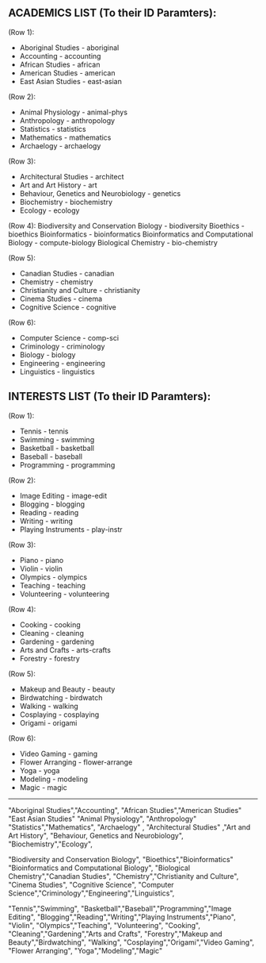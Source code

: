 
ACADEMICS LIST (To their ID Paramters):
----------------------------------------

(Row 1):
- Aboriginal Studies - aboriginal
- Accounting - accounting
- African Studies - african
- American Studies - american
- East Asian Studies - east-asian

(Row 2):
- Animal Physiology - animal-phys
- Anthropology - anthropology
- Statistics - statistics
- Mathematics - mathematics
- Archaelogy - archaelogy

(Row 3):
- Architectural Studies - architect
- Art and Art History - art
- Behaviour, Genetics and Neurobiology - genetics
- Biochemistry - biochemistry
- Ecology - ecology

(Row 4):
Biodiversity and Conservation Biology - biodiversity
Bioethics - bioethics
Bioinformatics - bioinformatics
Bioinformatics and Computational Biology - compute-biology
Biological Chemistry - bio-chemistry

(Row 5):
- Canadian Studies - canadian
- Chemistry - chemistry
- Christianity and Culture - christianity
- Cinema Studies - cinema
- Cognitive Science - cognitive

(Row 6):
- Computer Science - comp-sci
- Criminology - criminology
- Biology - biology
- Engineering - engineering
- Linguistics - linguistics

INTERESTS LIST (To their ID Paramters):
----------------------------------------

(Row 1):
- Tennis - tennis
- Swimming - swimming
- Basketball - basketball
- Baseball - baseball
- Programming - programming

(Row 2):
- Image Editing - image-edit
- Blogging - blogging
- Reading - reading
- Writing - writing
- Playing Instruments - play-instr

(Row 3):
- Piano - piano
- Violin - violin
- Olympics - olympics
- Teaching - teaching
- Volunteering - volunteering

(Row 4):
- Cooking - cooking
- Cleaning - cleaning
- Gardening - gardening
- Arts and Crafts - arts-crafts
- Forestry - forestry

(Row 5):
- Makeup and Beauty - beauty
- Birdwatching - birdwatch
- Walking - walking
- Cosplaying - cosplaying
- Origami - origami

(Row 6):
- Video Gaming - gaming
- Flower Arranging - flower-arrange
- Yoga - yoga
- Modeling - modeling
- Magic - magic


----------------------------------------

"Aboriginal Studies","Accounting", "African Studies","American Studies" "East Asian Studies"
"Animal Physiology", "Anthropology" "Statistics","Mathematics", "Archaelogy" , "Architectural Studies"
,"Art and Art History",
"Behaviour, Genetics and Neurobiology",
"Biochemistry","Ecology",

"Biodiversity and Conservation Biology",
"Bioethics","Bioinformatics"
"Bioinformatics and Computational Biology",
"Biological Chemistry","Canadian Studies",
"Chemistry","Christianity and Culture", "Cinema Studies", "Cognitive Science",
"Computer Science","Criminology","Engineering","Linguistics",

"Tennis","Swimming", "Basketball","Baseball","Programming","Image Editing",
"Blogging","Reading","Writing","Playing Instruments","Piano", "Violin",
"Olympics","Teaching", "Volunteering",
"Cooking", "Cleaning","Gardening","Arts and Crafts",
"Forestry","Makeup and Beauty","Birdwatching",
"Walking", "Cosplaying","Origami","Video Gaming",
"Flower Arranging", "Yoga","Modeling","Magic"
